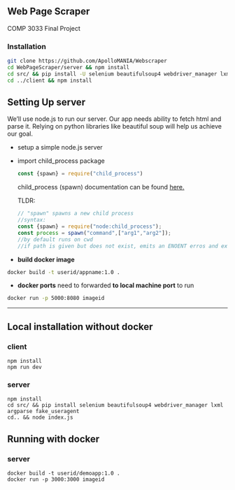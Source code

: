 ## Web Page Scraper
COMP 3033 Final Project 

### Installation

```bash
git clone https://github.com/ApolloMANIA/Webscraper
cd WebPageScraper/server && npm install
cd src/ && pip install -U selenium beautifulsoup4 webdriver_manager lxml fake-useragent
cd ../client && npm install
```

## Setting Up server

We’ll use node.js to run our server. Our app needs ability to fetch html and parse it. Relying on python libraries like beautiful soup will help us achieve our goal.

- setup a simple node.js server
- import child_process package
    
    ```jsx
    const {spawn} = require("child_process")
    ```
    
    child_process (spawn) documentation can be found [here.](https://nodejs.org/api/child_process.html#child_processspawncommand-args-options)
    
    TLDR:
    
    ```jsx
    // "spawn" spawns a new child process
    //syntax:
    const {spawn} = require("node:child_process");
    const process = spawn("command",["arg1","arg2"]);
    //by default runs on cwd
    //if path is given but does not exist, emits an ENOENT erros and exits
    ```
 
- **build docker image**

```bash
docker build -t userid/appname:1.0 .
```

- **docker ports** need to forwarded **to local machine port** to run

```bash
docker run -p 5000:8080 imageid
```
---


## Local installation without docker
### client
```
npm install
npm run dev 

```
### server
```
npm install
cd src/ && pip install selenium beautifulsoup4 webdriver_manager lxml argparse fake_useragent
cd.. && node index.js
```
## Running with docker
### server
```
docker build -t userid/demoapp:1.0 .
docker run -p 3000:3000 imageid
```
